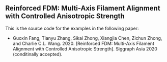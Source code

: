 ## Reinforced FDM: Multi-Axis Filament Alignment with Controlled Anisotropic Strength

This is the source code for the examples in the following paper:

* Guoxin Fang, Tianyu Zhang, Sikai Zhong, Xiangjia Chen, Zichun Zhong, and Charlie C.L. Wang. 2020. [Reinforced FDM: Multi-Axis Filament Alignment with Controlled Anisotropic Strength]. Siggraph Asia 2020 (conditinally accepted).
